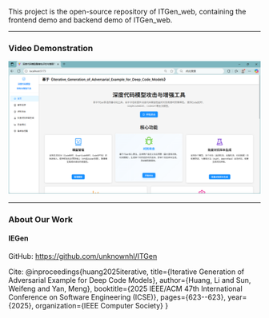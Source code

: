 This project is the open-source repository of ITGen_web, containing the frontend demo and backend demo of ITGen_web.

---

### Video Demonstration

[![](web/cover.png)](https://youtu.be/jKcy4OORqPk)

---

### About Our Work

#### IEGen

GitHub: https://github.com/unknownhl/ITGen

Cite: @inproceedings{huang2025iterative,
  title={Iterative Generation of Adversarial Example for Deep Code Models},
  author={Huang, Li and Sun, Weifeng and Yan, Meng},
  booktitle={2025 IEEE/ACM 47th International Conference on Software Engineering (ICSE)},
  pages={623--623},
  year={2025},
  organization={IEEE Computer Society}
}
